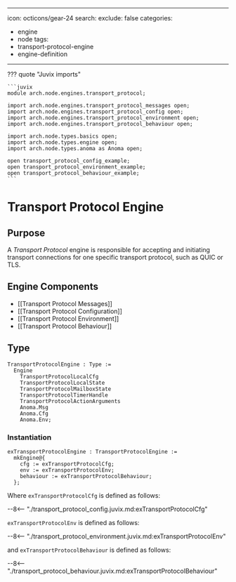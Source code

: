   ---
icon: octicons/gear-24
search:
  exclude: false
categories:
- engine
- node
tags:
- transport-protocol-engine
- engine-definition
---

??? quote "Juvix imports"

    ```juvix
    module arch.node.engines.transport_protocol;

    import arch.node.engines.transport_protocol_messages open;
    import arch.node.engines.transport_protocol_config open;
    import arch.node.engines.transport_protocol_environment open;
    import arch.node.engines.transport_protocol_behaviour open;

    import arch.node.types.basics open;
    import arch.node.types.engine open;
    import arch.node.types.anoma as Anoma open;

    open transport_protocol_config_example;
    open transport_protocol_environment_example;
    open transport_protocol_behaviour_example;
    ```

# Transport Protocol Engine

## Purpose

<!-- --8<-- [start:purpose] -->
A *Transport Protocol* engine is responsible for accepting and initiating transport connections
for one specific transport protocol, such as QUIC or TLS.
<!-- --8<-- [end:purpose] -->

## Engine Components

- [[Transport Protocol Messages]]
- [[Transport Protocol Configuration]]
- [[Transport Protocol Environment]]
- [[Transport Protocol Behaviour]]

## Type

<!-- --8<-- [start:TransportProtocolEngine] -->
```juvix
TransportProtocolEngine : Type :=
  Engine
    TransportProtocolLocalCfg
    TransportProtocolLocalState
    TransportProtocolMailboxState
    TransportProtocolTimerHandle
    TransportProtocolActionArguments
    Anoma.Msg
    Anoma.Cfg
    Anoma.Env;
```
<!-- --8<-- [end:TransportProtocolEngine] -->

### Instantiation

<!-- --8<-- [start:exTransportProtocolEngine] -->
```juvix
exTransportProtocolEngine : TransportProtocolEngine :=
  mkEngine@{
    cfg := exTransportProtocolCfg;
    env := exTransportProtocolEnv;
    behaviour := exTransportProtocolBehaviour;
  };
```
<!-- --8<-- [end:exTransportProtocolEngine] -->

Where `exTransportProtocolCfg` is defined as follows:

--8<-- "./transport_protocol_config.juvix.md:exTransportProtocolCfg"

`exTransportProtocolEnv` is defined as follows:

--8<-- "./transport_protocol_environment.juvix.md:exTransportProtocolEnv"

and `exTransportProtocolBehaviour` is defined as follows:

--8<-- "./transport_protocol_behaviour.juvix.md:exTransportProtocolBehaviour"
